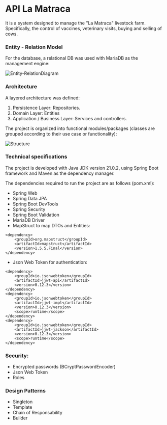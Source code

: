 # API La Matraca

It is a system designed to manage the "La Matraca" livestock farm. Specifically, the control of vaccines, veterinary visits, buying and selling of cows.

### Entity - Relation Model

For the database, a relational DB was used with MariaDB as the management engine:

![Entity-RelationDiagram](/Users/sarantogo/Downloads/Entity-RelationDiagram.png)

### Architecture

A layered architecture was defined:
1. Persistence Layer: Repositories.
2. Domain Layer: Entities
3. Application / Business Layer: Services and controllers.

The project is organized into functional modules/packages (classes are grouped according to their use case or functionality):

![Structure](/Users/sarantogo/Downloads/Structure.png
)
### Technical specifications

The project is developed with Java JDK version 21.0.2, using Spring Boot framework and Maven as the dependency manager.

The dependencies required to run the project are as follows (pom.xml):

- Spring Web
- Spring Data JPA
- Spring Boot DevTools
- Spring Security
- Spring Boot Validation
- MariaDB Driver
- MapStruct to map DTOs and Entities:
```
<dependency>
	<groupId>org.mapstruct</groupId>
	<artifactId>mapstruct</artifactId>
	<version>1.5.5.Final</version>
</dependency>
```
- Json Web Token for authentication:
```
<dependency>
	<groupId>io.jsonwebtoken</groupId>
	<artifactId>jjwt-api</artifactId>
	<version>0.12.3</version>
</dependency>
<dependency>
	<groupId>io.jsonwebtoken</groupId>
	<artifactId>jjwt-impl</artifactId>
	<version>0.12.3</version>
	<scope>runtime</scope>
</dependency>
<dependency>
	<groupId>io.jsonwebtoken</groupId>
	<artifactId>jjwt-jackson</artifactId>
	<version>0.12.3</version>
    <scope>runtime</scope>
</dependency>
```

### Security:

- Encrypted passwords (BCryptPasswordEncoder)
- Json Web Token
- Roles

### Design Patterns
- Singleton
- Template
- Chain of Responsability
- Builder